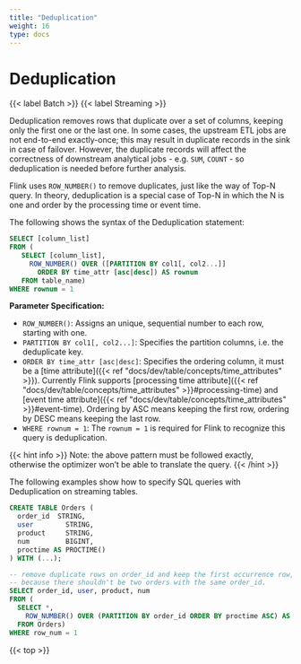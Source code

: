 ```yaml
---
title: "Deduplication"
weight: 16
type: docs
---
```

<!--
Licensed to the Apache Software Foundation (ASF) under one
or more contributor license agreements.  See the NOTICE file
distributed with this work for additional information
regarding copyright ownership.  The ASF licenses this file
to you under the Apache License, Version 2.0 (the
"License"); you may not use this file except in compliance
with the License.  You may obtain a copy of the License at

  http://www.apache.org/licenses/LICENSE-2.0

Unless required by applicable law or agreed to in writing,
software distributed under the License is distributed on an
"AS IS" BASIS, WITHOUT WARRANTIES OR CONDITIONS OF ANY
KIND, either express or implied.  See the License for the
specific language governing permissions and limitations
under the License.
-->

# Deduplication
{{< label Batch >}} {{< label Streaming >}}

Deduplication removes rows that duplicate over a set of columns, keeping only the first one or the last one. In some cases, the upstream ETL jobs are not end-to-end exactly-once; this may result in duplicate records in the sink in case of failover. However, the duplicate records will affect the correctness of downstream analytical jobs - e.g. `SUM`, `COUNT` - so deduplication is needed before further analysis.

Flink uses `ROW_NUMBER()` to remove duplicates, just like the way of Top-N query. In theory, deduplication is a special case of Top-N in which the N is one and order by the processing time or event time.

The following shows the syntax of the Deduplication statement:

```sql
SELECT [column_list]
FROM (
   SELECT [column_list],
     ROW_NUMBER() OVER ([PARTITION BY col1[, col2...]]
       ORDER BY time_attr [asc|desc]) AS rownum
   FROM table_name)
WHERE rownum = 1
```

**Parameter Specification:**

- `ROW_NUMBER()`: Assigns an unique, sequential number to each row, starting with one.
- `PARTITION BY col1[, col2...]`: Specifies the partition columns, i.e. the deduplicate key.
- `ORDER BY time_attr [asc|desc]`: Specifies the ordering column, it must be a [time attribute]({{< ref "docs/dev/table/concepts/time_attributes" >}}). Currently Flink supports [processing time attribute]({{< ref "docs/dev/table/concepts/time_attributes" >}}#processing-time) and [event time attribute]({{< ref "docs/dev/table/concepts/time_attributes" >}}#event-time). Ordering by ASC means keeping the first row, ordering by DESC means keeping the last row.
- `WHERE rownum = 1`: The `rownum = 1` is required for Flink to recognize this query is deduplication.

{{< hint info >}}
Note: the above pattern must be followed exactly, otherwise the optimizer won’t be able to translate the query.
{{< /hint >}}

The following examples show how to specify SQL queries with Deduplication on streaming tables.

```sql
CREATE TABLE Orders (
  order_id  STRING,
  user        STRING,
  product     STRING,
  num         BIGINT,
  proctime AS PROCTIME()
) WITH (...);

-- remove duplicate rows on order_id and keep the first occurrence row,
-- because there shouldn't be two orders with the same order_id.
SELECT order_id, user, product, num
FROM (
  SELECT *,
    ROW_NUMBER() OVER (PARTITION BY order_id ORDER BY proctime ASC) AS row_num
  FROM Orders)
WHERE row_num = 1
```

{{< top >}}
